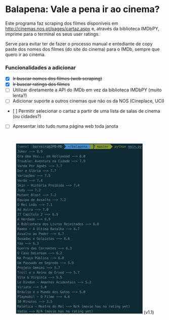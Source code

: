 # Balapena: Vale a pena ir ao cinema?

Este programa faz scraping dos filmes disponíveis em http://cinemas.nos.pt/pages/cartaz.aspx e, através da biblioteca IMDbPY, imprime para o terminal os seus user ratings.

Serve para evitar ter de fazer o processo manual e entediante de copy paste dos nomes dos filmes (do site do cinema) para o IMDb, sempre que quero ir ao cinema.

### Funcionalidades a adicionar

- [x] ~~Ir buscar nomes dos filmes (web scraping)~~
- [x] ~~Ir buscar ratings dos filmes~~
- [ ] Utilizar diretamente a API do IMDb em vez da biblioteca IMDbPY (muito lenta?)
- [ ] Adicionar suporte a outros cinemas que não os da NOS (Cineplace, UCI)
- [ ] Permitir selecionar o cartaz a partir de uma lista de salas de cinema (ou cidades?)
- [ ] Apresentar isto tudo numa página web toda janota

&nbsp;

<p align="center">
  <img src="v1_1.png" alt="Results (v1.1)" width="400"/>
  <label align="center">(v1.1)</label>
</p>
